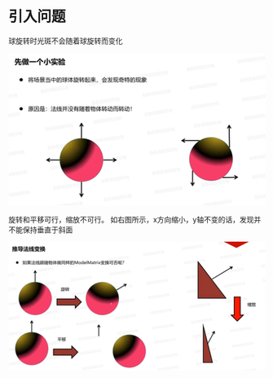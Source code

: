 # 引入问题
球旋转时光斑不会随着球旋转而变化

![输入图片说明](/imgs/2024-11-23/AnNMDU5afZipWxS0.png)

旋转和平移可行，缩放不可行。
如右图所示，x方向缩小，y轴不变的话，发现并不能保持垂直于斜面

![输入图片说明](/imgs/2024-11-23/k3yAxraRymoi7j8b.png)
<!--stackedit_data:
eyJoaXN0b3J5IjpbMzA5OTYxXX0=
-->